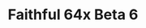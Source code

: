 ---
layout: post
title: Faithful 64x Beta 6
permalink: /faithful64x/B6
header-img: https://database.faithfulpack.net/images/website/posts/64x/B6.jpg

long_text: |
  It looks at you in the half-light, ready to appear... This is... The Spooky update for Faithful 64x! A considerable number of additions and changes are waiting for you like the tall seagrass, the iron golem, the dragon and many more! See you soon!

changelog:
  - Beta 6:
    - Added:
      - Blocks:
        - Tall Seagrass (HARYA)
        - Sculk Shrieker (HARYA)
        - Bamboo Planks (HARYA)
        - Jigsaw Block (HARYA)
      - Items:
        - Recovery Compass (DMgaming)
        - Rabbit Foot (EachMenderKhai)
      - Entities:
        - Ender Dragon (HARYA)
        - Zombie Villager (HARYA)
        - Wither (HARYA)
        - Iron Golem (HARYA)
        - Pufferfish (HARYA)
        - Guardian (HARYA)
        - Tropical Fish (HARYA)
        - Persian Cat (HARYA)
        - British Shorthair Cat (HARYA)
        - Fisherman Villager (HARYA)
        - Evoker (HARYA)
        - Nitwit Villager (HARYA)
        - Endermite (HARYA)
        - Squid (HARYA)
        - Dolphin (EachKhaiho)
      - Particles:
        - Campfire (HARYA)
        - Sculk Soul (HARYA & LightX)
      - UIs:
        - Loom (HARYA)
        - Villager (HARYA)
        - Toasts (HARYA)
        - Realms UI (DMgaming)
    - Changed:
      - Blocks:
        - Birch Door (HARYA)
        - Jungle Door (HARYA)
        - Rail (HARYA)
        - Activator Rail (HARYA)
        - Powered Rail (HARYA)
        - Detector Rail (HARYA)
        - Item Frame (HARYA)
        - Brain Coral Block (HARYA)
        - Beacon (HARHYA)
        - Flower Pot (HARYA)
        - Birch Log (HARYA)
        - Water Flow (A huge thanks for Pomi, water by HARYA)
      - Items:
        - Helmets (HARYA_)
        - Boots (HARYA)
        - Bundles (EachKhaiho)
      - Armors:
        - Diamond (HARYA)
        - Iron (HARYA)
        - Golden (HARYA)
        - Leather (HARYA)
      - UIs:
        - All UIs (A huge thanks to Pomi)
single-changelog: true
downloads:
  - 1.19.x for Java Edition:
      CurseForge: https://www.curseforge.com/minecraft/texture-packs/faithful-64x/files/4053426
  - 1.19.x for Bedrock Edition:
      CurseForge: https://www.curseforge.com/minecraft-bedrock/addons/faithful-64x-bedrock/files/4055196
---